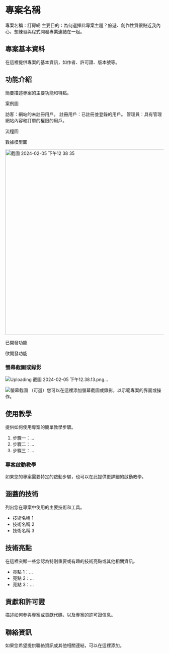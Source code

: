 # 專案名稱

專案名稱：訂房網
主要目的：為何選擇此專案主題？旅遊、創作性質很貼近我內心，想練習與程式開發專業連結在一起。


## 專案基本資料

在這裡提供專案的基本資訊，如作者、許可證、版本號等。

## 功能介紹
簡要描述專案的主要功能和特點。

案例圖

訪客：網站的未註冊用戶。
註冊用戶：已註冊並登錄的用戶。
管理員：具有管理網站內容和訂單的權限的用戶。









流程圖

數據模型圖

<img width="588" alt="截圖 2024-02-05 下午12 38 35" src="https://github.com/suochu/djangoBooking/assets/89134683/cabc9ac8-5249-4c21-96ef-23504232eb57">

已開發功能



欲開發功能





### 螢幕截圖或錄影
![Uploading 截圖 2024-02-05 下午12.38.13.png…]()

![螢幕截圖](screenshot.png)
（可選）您可以在這裡添加螢幕截圖或錄影，以示範專案的界面或操作。











## 使用教學

提供如何使用專案的簡單教學步驟。

1. 步驟一：...
2. 步驟二：...
3. 步驟三：...

### 專案啟動教學

如果您的專案需要特定的啟動步驟，也可以在此提供更詳細的啟動教學。

## 涵蓋的技術

列出您在專案中使用的主要技術和工具。

- 技術名稱 1
- 技術名稱 2
- 技術名稱 3

## 技術亮點

在這裡突顯一些您認為特別重要或有趣的技術亮點或其他相關資訊。

- 亮點 1：...
- 亮點 2：...
- 亮點 3：...

## 貢獻和許可證

描述如何參與專案或貢獻代碼，以及專案的許可證信息。

## 聯絡資訊

如果您希望提供聯絡資訊或其他相關連結，可以在這裡添加。


